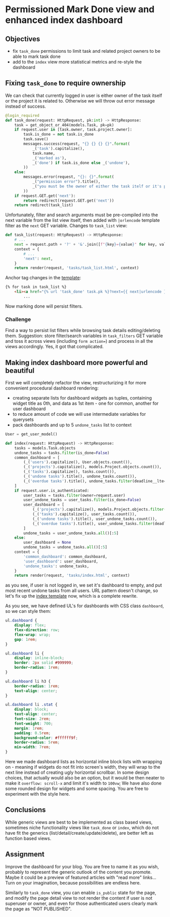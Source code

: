 # Permissioned Mark Done view and enhanced index dashboard

## Objectives

* fix `task_done` permissions to limit task and related project owners to be able to mark task done
* add to the `index` view more statistical metrics and re-style the dashboard

## Fixing `task_done` to require ownership

We can check that currently logged in user is either owner of the task itself or the project it is related to. Otherwise we will throw out error message instead of success.

```Python
@login_required
def task_done(request: HttpRequest, pk:int) -> HttpResponse:
    task = get_object_or_404(models.Task, pk=pk)
    if request.user in [task.owner, task.project.owner]:
        task.is_done = not task.is_done
        task.save()
        messages.success(request, "{} {} {} {}".format(
            _('task').capitalize(),
            task.name,
            _('marked as'),
            _('done') if task.is_done else _('undone'),
        ))
    else:
        messages.error(request, "{}: {}".format(
            _("permission error").title(),
            _("you must be the owner of either the task itelf or it's project"),
        ))
    if request.GET.get('next'):
        return redirect(request.GET.get('next'))
    return redirect(task_list)
```

Unfortunately, filter and search arguments must be pre-compiled into the next variable from the list view itself, then added with `|orlencode` template filter as the `next` GET variable. Changes to `task_list` view:

```Python
def task_list(request: HttpRequest) -> HttpResponse:
    # ...
    next = request.path + '?' + '&'.join([f"{key}={value}" for key, value in request.GET.items()])
    context = {
        # ...
        'next': next,
    }
    return render(request, 'tasks/task_list.html', context)
```

Anchor tag changes in the [template](../tasker_04/tasks/templates/tasks/task_list.html):

```HTML
{% for task in task_list %}
    <li><a href="{% url 'task_done' task.pk %}?next={{ next|urlencode }}">
        ...
```

Now marking done will persist filters.

### Challenge

Find a way to persist list filters while browsing task details editing/deleting them. Suggestion: store filter/search variables in `task_filters` GET variable and toss it across views (including `form action=`) and process in all the views accordingly. Yes, it got that complicated.

## Making index dashboard more powerful and beautiful

First we will completely refactor the view, restructurizing it for more convenient procedural dashboard rendering:

* creating separate lists for dashboard widgets as tuples, containing widget title as 0th, and data as 1st item - one for common, another for user dashboard
* to reduce amount of code we will use intermediate variables for querysets
* pack dashboards and up to 5 `undone_tasks` list to context

```Python
User = get_user_model()

def index(request: HttpRequest) -> HttpResponse:
    tasks = models.Task.objects
    undone_tasks = tasks.filter(is_done=False)
    common_dashboard = [
        (_('users').capitalize(), User.objects.count()),
        (_('projects').capitalize(), models.Project.objects.count()),
        (_('tasks').capitalize(), tasks.count()),
        (_('undone tasks').title(), undone_tasks.count()),
        (_('overdue tasks').title(), undone_tasks.filter(deadline__lte=datetime.now()).count()),
    ]
    if request.user.is_authenticated:
        user_tasks = tasks.filter(owner=request.user)
        user_undone_tasks = user_tasks.filter(is_done=False)
        user_dashboard = [
            (_('projects').capitalize(), models.Project.objects.filter(owner=request.user).count()),
            (_('tasks').capitalize(), user_tasks.count()),
            (_('undone tasks').title(), user_undone_tasks.count()),
            (_('overdue tasks').title(), user_undone_tasks.filter(deadline__lte=datetime.now()).count()),
        ]
        undone_tasks = user_undone_tasks.all()[:5]
    else:
        user_dashboard = None
        undone_tasks = undone_tasks.all()[:5]
    context = {
        'common_dashboard': common_dashboard,
        'user_dashboard': user_dashboard,
        'undone_tasks': undone_tasks,
    }
    return render(request, 'tasks/index.html', context)
```

as you see, if user is not logged in, we set it's dashboard to empty, and put most recent undone tasks from all users. URL pattern doesn't change, so let's fix up the [index template](../tasker_04/tasks/templates/tasks/index.html) now, which is a complete rewrite.

As you see, we have defined UL's for dashboards with CSS class `dashboard`, so we can style them:

```CSS
ul.dashboard {
    display: flex;
    flex-direction: row;
    flex-wrap: wrap;
    gap: 1rem;
}

ul.dashboard li {
    display: inline-block;
    border: 2px solid #999999;
    border-radius: 1rem;
}

ul.dashboard li h3 {
    border-radius: 1rem;
    text-align: center;
}

ul.dashboard li .stat {
    display: block;
    text-align: center;
    font-size: 2rem;
    font-weight: 700;
    margin: 1rem;
    padding: 0.5rem;
    background-color: #ffffff9f;
    border-radius: 5rem;
    min-width: 7rem;
}
```

Here we made dashboard lists as horizontal inline block lists with wrapping on - meaning if widgets do not fit into screen's width, they will wrap to the next line instead of creating ugly horizontal scrollbar. In some design choices, that actually would also be an option, but it would be then neater to make it `overflow: scroll-x` and limit it's width to `100vw`; We have also done some rounded design for widgets and some spacing. You are free to experiment with the style here.

## Conclusions

While generic views are best to be implemented as class based views, sometimes niche functionality views like `task_done` or `index`, which do not have fit the generics (list/detail/create/update/delete), are better left as function based views.

## Assignment

Improve the dashboard for your blog. You are free to name it as you wish, probably to represent the generic outlook of the content you promote. Maybe it could be a preview of featured articles with "read more" links... Turn on your imagination, because possibilities are endless here.

Similarly to `task_done` view, you can enable `is_public` state for the page, and modify the page detail view to not render the content if user is not superuser or owner, and even for those authenticated users clearly mark the page as "NOT PUBLISHED".
